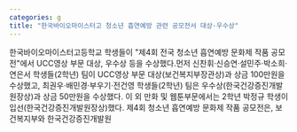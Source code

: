 ```yaml
---
categories: g
title: "한국바이오마이스터고 청소년 흡연예방 관련 공모전서 대상·우수상"
---
```

한국바이오마이스터고등학교 학생들이 "제4회 전국 청소년 흡연예방 문화제 작품 공모전"에서 UCC영상 부문 대상, 우수상 등을 수상했다.먼저 신찬휘·신승연·설민주·박소희·연은서 학생들(2학년) 팀이 UCC영상 부문 대상(보건복지부장관상)과 상금 100만원을 수상했고, 최권우·배민경·부우기·전건영 학생들(2학년) 팀은 우수상(한국건강증진개발원장상)과 상금 50만원을 수상했다. 이 외 만화 및 웹툰부문에서는 2학년 박정규 학생이 입선(한국건강증진개발원장상)했다. 제4회 청소년 흡연예방 문화제 작품 공모전은, 보건복지부와 한국건강증진개발원